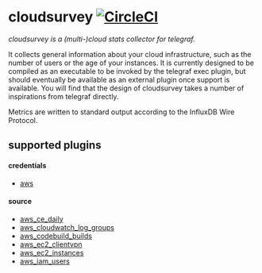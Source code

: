cloudsurvey [![CircleCI](https://circleci.com/gh/tetratom/cloudsurvey.svg?style=svg)](https://circleci.com/gh/tetratom/cloudsurvey)
===========

_cloudsurvey is a (multi-)cloud stats collector for telegraf._

It collects general information about your cloud infrastructure, such as the number of users or the age of your instances. It is currently designed to be compiled as an executable to be invoked by the telegraf exec plugin, but should eventually be available as an external plugin once support is available. You will find that the design of cloudsurvey takes a number of inspirations from telegraf directly.

Metrics are written to standard output according to the InfluxDB Wire Protocol.

## supported plugins

#### credentials

- [aws](./plugins/credentials/aws)

#### source

- [aws_ce_daily](./plugins/source/aws/costexplorer#aws_ce_daily)
- [aws_cloudwatch_log_groups](./plugins/source/aws/cloudwatch/logs#aws_cloudwatch_log_groups)
- [aws_codebuild_builds](./plugins/source/aws/codebuild#aws_codebuild_builds)
- [aws_ec2_clientvpn](./plugins/source/aws/ec2#aws_ec2_clientvpn)
- [aws_ec2_instances](./plugins/source/aws/ec2#aws_ec2_instances)
- [aws_iam_users](./plugins/source/aws/iam#aws_iam_users)
